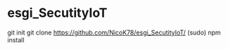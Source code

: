 # esgi_SecutityIoT


git init
git clone https://github.com/NicoK78/esgi_SecutityIoT/
(sudo) npm install



